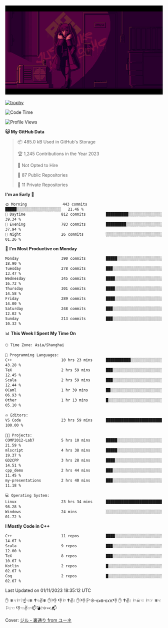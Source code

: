 ![](imgs/main.png)

[![trophy](https://github-profile-trophy.vercel.app/?username=NeilKleistGao&theme=dracula)](https://github.com/ryo-ma/github-profile-trophy)

<!--START_SECTION:waka-->
![Code Time](http://img.shields.io/badge/Code%20Time-310%20hrs%2038%20mins-blue)

![Profile Views](http://img.shields.io/badge/Profile%20Views-0-blue)

**🐱 My GitHub Data** 

> 📦 485.0 kB Used in GitHub's Storage 
 > 
> 🏆 1,245 Contributions in the Year 2023
 > 
> 🚫 Not Opted to Hire
 > 
> 📜 87 Public Repositories 
 > 
> 🔑 11 Private Repositories 
 > 
**I'm an Early 🐤** 

```text
🌞 Morning                443 commits         █████░░░░░░░░░░░░░░░░░░░░   21.46 % 
🌆 Daytime                812 commits         ██████████░░░░░░░░░░░░░░░   39.34 % 
🌃 Evening                783 commits         █████████░░░░░░░░░░░░░░░░   37.94 % 
🌙 Night                  26 commits          ░░░░░░░░░░░░░░░░░░░░░░░░░   01.26 % 
```
📅 **I'm Most Productive on Monday** 

```text
Monday                   390 commits         █████░░░░░░░░░░░░░░░░░░░░   18.90 % 
Tuesday                  278 commits         ███░░░░░░░░░░░░░░░░░░░░░░   13.47 % 
Wednesday                345 commits         ████░░░░░░░░░░░░░░░░░░░░░   16.72 % 
Thursday                 301 commits         ████░░░░░░░░░░░░░░░░░░░░░   14.58 % 
Friday                   289 commits         ████░░░░░░░░░░░░░░░░░░░░░   14.00 % 
Saturday                 248 commits         ███░░░░░░░░░░░░░░░░░░░░░░   12.02 % 
Sunday                   213 commits         ███░░░░░░░░░░░░░░░░░░░░░░   10.32 % 
```


📊 **This Week I Spent My Time On** 

```text
🕑︎ Time Zone: Asia/Shanghai

💬 Programming Languages: 
C++                      10 hrs 23 mins      ███████████░░░░░░░░░░░░░░   43.28 % 
TeX                      2 hrs 59 mins       ███░░░░░░░░░░░░░░░░░░░░░░   12.45 % 
Scala                    2 hrs 59 mins       ███░░░░░░░░░░░░░░░░░░░░░░   12.44 % 
OCaml                    1 hr 39 mins        ██░░░░░░░░░░░░░░░░░░░░░░░   06.93 % 
Other                    1 hr 13 mins        █░░░░░░░░░░░░░░░░░░░░░░░░   05.10 % 

🔥 Editors: 
VS Code                  23 hrs 59 mins      █████████████████████████   100.00 % 

🐱‍💻 Projects: 
COMP2012-Lab7            5 hrs 10 mins       █████░░░░░░░░░░░░░░░░░░░░   21.59 % 
mlscript                 4 hrs 38 mins       █████░░░░░░░░░░░░░░░░░░░░   19.37 % 
GD2CPP                   3 hrs 28 mins       ████░░░░░░░░░░░░░░░░░░░░░   14.51 % 
cpp_demo                 2 hrs 44 mins       ███░░░░░░░░░░░░░░░░░░░░░░   11.45 % 
my-presentations         2 hrs 40 mins       ███░░░░░░░░░░░░░░░░░░░░░░   11.18 % 

💻 Operating System: 
Linux                    23 hrs 34 mins      █████████████████████████   98.28 % 
Windows                  24 mins             ░░░░░░░░░░░░░░░░░░░░░░░░░   01.72 % 
```

**I Mostly Code in C++** 

```text
C++                      11 repos            ████░░░░░░░░░░░░░░░░░░░░░   14.67 % 
Scala                    9 repos             ███░░░░░░░░░░░░░░░░░░░░░░   12.00 % 
TeX                      8 repos             ███░░░░░░░░░░░░░░░░░░░░░░   10.67 % 
Kotlin                   2 repos             █░░░░░░░░░░░░░░░░░░░░░░░░   02.67 % 
Coq                      2 repos             █░░░░░░░░░░░░░░░░░░░░░░░░   02.67 % 
```




 Last Updated on 01/11/2023 18:35:12 UTC
<!--END_SECTION:waka-->

✋ ❄☟⚐🕆☝☟❄ 🕈☟✌❄ ✋🕯👎 👎⚐ 🕈✌💧 ✋🕯👎 🏱☼☜❄☜☠👎 ✋ 🕈✌💧 ⚐☠☜ ⚐☞ ❄☟⚐💧☜ 👎☜✌☞📫💣🕆❄☜💧📬

Cover: [ジル・裏通り from ユーネ](https://www.pixiv.net/artworks/62127066)
